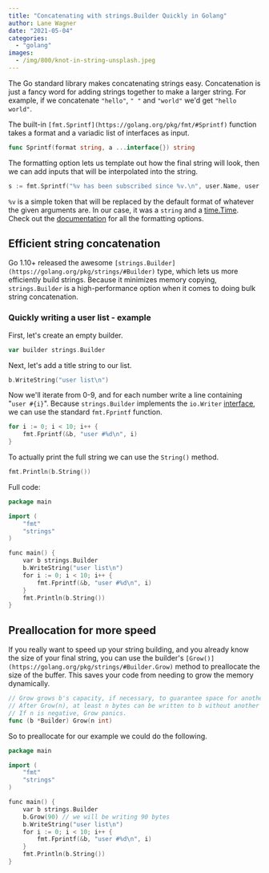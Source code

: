 ```yaml
---
title: "Concatenating with strings.Builder Quickly in Golang"
author: Lane Wagner
date: "2021-05-04"
categories: 
  - "golang"
images:
  - /img/800/knot-in-string-unsplash.jpeg
---
```


The Go standard library makes concatenating strings easy. Concatenation is just a fancy word for adding strings together to make a larger string. For example, if we concatenate `"hello"`, `" "` and `"world"` we'd get `"hello world"`.

The built-in `[fmt.Sprintf](https://golang.org/pkg/fmt/#Sprintf)` function takes a format and a variadic list of interfaces as input.

```go
func Sprintf(format string, a ...interface{}) string
```

The formatting option lets us template out how the final string will look, then we can add inputs that will be interpolated into the string.

```go
s := fmt.Sprintf("%v has been subscribed since %v.\n", user.Name, user.CreatedAt)
```

`%v` is a simple token that will be replaced by the default format of whatever the given arguments are. In our case, it was a `string` and a [time.Time](/golang/golang-date-time/). Check out the [documentation](https://golang.org/pkg/fmt) for all the formatting options.

## Efficient string concatenation

Go 1.10+ released the awesome `[strings.Builder](https://golang.org/pkg/strings/#Builder)` type, which lets us more efficiently build strings. Because it minimizes memory copying, `strings.Builder` is a high-performance option when it comes to doing bulk string concatenation.

### Quickly writing a user list - example

First, let's create an empty builder.

```go
var builder strings.Builder
```

Next, let's add a title string to our list.

```go
b.WriteString("user list\n")
```

Now we'll iterate from 0-9, and for each number write a line containing "`user #{i}`". Because `strings.Builder` implements the `io.Writer` [interface](/golang/golang-interfaces/), we can use the standard `fmt.Fprintf` function.

```go
for i := 0; i < 10; i++ {
    fmt.Fprintf(&b, "user #%d\n", i)
}
```

To actually print the full string we can use the `String()` method.

```go
fmt.Println(b.String())
```

Full code:

```go
package main

import (
    "fmt"
    "strings"
)

func main() {
    var b strings.Builder
    b.WriteString("user list\n")
    for i := 0; i < 10; i++ {
        fmt.Fprintf(&b, "user #%d\n", i)
    }
    fmt.Println(b.String())
}
```

## Preallocation for more speed

If you really want to speed up your string building, and you already know the size of your final string, you can use the builder's `[Grow()](https://golang.org/pkg/strings/#Builder.Grow)` method to preallocate the size of the buffer. This saves your code from needing to grow the memory dynamically.

```go
// Grow grows b's capacity, if necessary, to guarantee space for another n bytes.
// After Grow(n), at least n bytes can be written to b without another allocation.
// If n is negative, Grow panics.
func (b *Builder) Grow(n int)
```

So to preallocate for our example we could do the following.

```go
package main

import (
    "fmt"
    "strings"
)

func main() {
    var b strings.Builder
    b.Grow(90) // we will be writing 90 bytes
    b.WriteString("user list\n")
    for i := 0; i < 10; i++ {
        fmt.Fprintf(&b, "user #%d\n", i)
    }
    fmt.Println(b.String())
}
```
